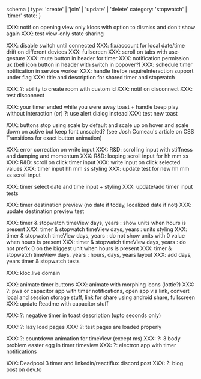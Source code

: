 schema
{
type: 'create' | 'join' | 'update' | 'delete'
category: 'stopwatch' | 'timer'
state: <sm data>
}

XXX: notif on opening view only klocs with option to dismiss and don't show again
XXX: test view-only state sharing

XXX: disable switch until connected
XXX: fix/account for local date/time drift on different devices
XXX: fullscreen
XXX: scroll on tabs with use-gesture
XXX: mute button in header for timer
XXX: notification permission ux (bell icon button in header with switch in popover?)
XXX: schedule timer notification in service worker
XXX: handle firefox requireInteraction support under flag
XXX: title and description for shared timer and stopwatch

XXX: ?: ability to create room with custom id
XXX: notif on disconnect
XXX: test disconnect

XXX: your timer ended while you were away toast + handle beep play without interaction (or) ?: use alert dialog instead
XXX: test new toast

XXX: buttons stop using scale by default and scale up on hover and scale down on active but keep font unscaled? (see Josh Comeau's article on CSS Transitions for exact button animation)

XXX: error correction on write input
XXX: R&D: scrolling input with stiffness and damping and momentum
XXX: R&D: looping scroll input for hh mm ss
XXX: R&D: scroll on click timer input
XXX: write input on click selected values
XXX: timer input hh mm ss styling
XXX: update test for new hh mm ss scroll input

XXX: timer select date and time input + styling
XXX: update/add timer input tests

XXX: timer destination preview (no date if today, localized date if not)
XXX: update destination preview test

XXX: timer & stopwatch timeView days, years : show units when hours is present
XXX: timer & stopwatch timeView days, years : units styling
XXX: timer & stopwatch timeView days, years : do not show units with 0 value when hours is present
XXX: timer & stopwatch timeView days, years : do not prefix 0 on the biggest unit when hours is present
XXX: timer & stopwatch timeView days, years : hours, days, years layout
XXX: add days, years timer & stopwatch tests

XXX: kloc.live domain

XXX: animate timer buttons
XXX: animate with morphing icons (lottie?)
XXX: ?: pwa or capacitor app with timer notifications, open app via link, convert local and session storage stuff, link for share using android share, fullscreen
XXX: update Readme with capacitor stuff

XXX: ?: negative timer in toast description (upto seconds only)

XXX: ?: lazy load pages
XXX: ?: test pages are loaded properly

XXX: ?: countdown animation for timeView (except ms)
XXX: ?: 3 body problem easter egg in timer timeview
XXX: ?: electron app with timer notifications

XXX: Deadpool 3 timer and linkedin/reactiflux discord post
XXX: ?: blog post on dev.to
